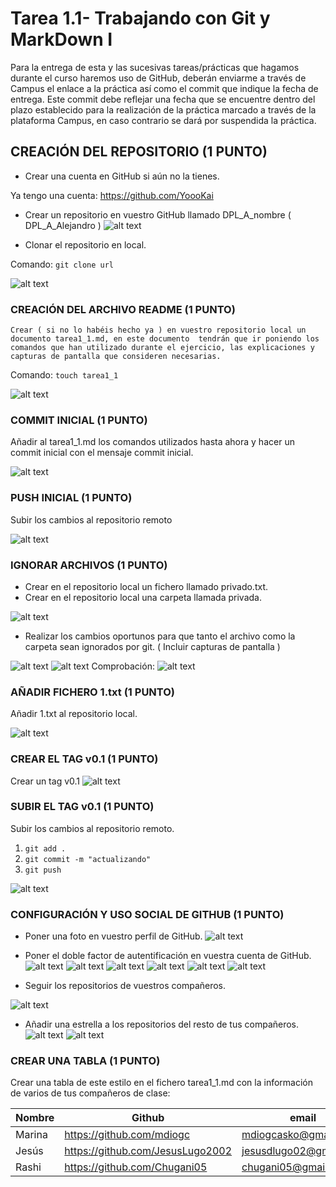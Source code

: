 
# Tarea 1.1- Trabajando con Git y MarkDown I

Para la entrega de esta y las sucesivas tareas/prácticas que hagamos durante el curso haremos uso de GitHub, deberán enviarme a través de Campus el enlace a la práctica así como el commit que indique la fecha de entrega. Este commit debe reflejar una fecha que se encuentre dentro del plazo establecido para la realización de la práctica marcado a través de la plataforma Campus, en caso contrario se dará por suspendida la práctica.

## CREACIÓN DEL REPOSITORIO (1 PUNTO)

- Crear una cuenta en GitHub si aún no la tienes.

Ya tengo una cuenta: https://github.com/YoooKai
- Crear un repositorio en vuestro GitHub llamado DPL_A_nombre ( DPL_A_Alejandro )
![alt text](2024-09-13_16-54.png)

 - Clonar el repositorio en local.

 Comando: ``git clone url``

![alt text](image-2.png)

### CREACIÓN DEL ARCHIVO README (1 PUNTO)

    Crear ( si no lo habéis hecho ya ) en vuestro repositorio local un documento tarea1_1.md, en este documento  tendrán que ir poniendo los comandos que han utilizado durante el ejercicio, las explicaciones y capturas de pantalla que consideren necesarias.

Comando: ``touch tarea1_1``

![alt text](image-3.png)

### COMMIT INICIAL (1 PUNTO)

Añadir al tarea1_1.md los  comandos utilizados hasta ahora y hacer un commit inicial con el mensaje commit inicial.

![alt text](image-5.png)

### PUSH INICIAL (1 PUNTO)

Subir los cambios al repositorio remoto

![alt text](image-6.png)


### IGNORAR ARCHIVOS (1 PUNTO)

- Crear en el repositorio local un fichero llamado privado.txt.
- Crear en el repositorio local una carpeta llamada privada.

![alt text](image-7.png)

- Realizar los cambios oportunos para que tanto el archivo como la carpeta sean ignorados por git. ( Incluir capturas de pantalla )

![alt text](image-9.png)
![alt text](image-8.png)
Comprobación:
![alt text](image-10.png)

### AÑADIR FICHERO 1.txt (1 PUNTO)

Añadir 1.txt al repositorio local.

![alt text](image-11.png)
### CREAR EL TAG v0.1 (1 PUNTO)

Crear un tag v0.1
![alt text](image-12.png)
### SUBIR EL TAG v0.1 (1 PUNTO)

Subir los cambios al repositorio remoto.

1. ``git add .``
2. ``git commit -m "actualizando"``
3. ``git push``

![alt text](image-13.png)
 ### CONFIGURACIÓN Y USO SOCIAL DE  GITHUB (1 PUNTO)

- Poner una foto en vuestro perfil de GitHub.
![alt text](image-14.png)
- Poner el doble factor de autentificación en vuestra cuenta de GitHub.
![alt text](image-15.png)
![alt text](image-16.png)
![alt text](image-17.png)
![alt text](image-18.png)
![alt text](image-19.png)
![alt text](image-20.png)

- Seguir los repositorios  de vuestros compañeros.

![alt text](image-21.png)
- Añadir una estrella a los repositorios  del resto de tus compañeros.
![alt text](image-23.png)
![alt text](image-22.png)

### CREAR UNA TABLA (1 PUNTO)

Crear una tabla de este estilo en el fichero tarea1_1.md con la información de varios de tus compañeros de clase:

| Nombre | Github                                | email                |
| ------ | --------------------------------------| -------------------- |
| Marina |  https://github.com/mdiogc            |mdiogcasko@gmail.com  |
| Jesús  |  https://github.com/JesusLugo2002     |jesusdlugo02@gmail.com|
| Rashi  |  https://github.com/Chugani05         |chugani05@gmail.com |

